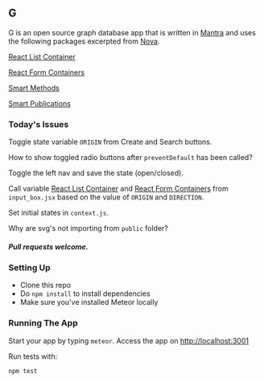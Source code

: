 ## G 

G is an open source graph database app that is written in [Mantra](https://github.com/kadirahq/mantra) and uses the following packages excerpted from [Nova](https://github.com/TelescopeJS/Telescope/tree/nova).

[React List Container](https://github.com/meteor-utilities/react-list-container)

[React Form Containers](https://github.com/meteor-utilities/React-Form-Containers)

[Smart Methods](https://github.com/meteor-utilities/smart-methods)

[Smart Publications](https://github.com/meteor-utilities/smart-publications)


### Today's Issues

Toggle state variable `ORIGIN` from Create and Search buttons.

How to show toggled radio buttons after `preventDefault` has been called?

Toggle the left nav and save the state (open/closed).

Call variable [React List Container](https://github.com/meteor-utilities/react-list-container) and [React Form Containers](https://github.com/meteor-utilities/React-Form-Containers) from `input_box.jsx` based on the value of `ORIGIN` and `DIRECTION`.

Set initial states in `context.js`.

Why are svg's not importing from `public` folder?


##### Pull requests welcome.


### Setting Up

* Clone this repo
* Do `npm install` to install dependencies
* Make sure you've installed Meteor locally


### Running The App

Start your app by typing `meteor`. 
Access the app on <http://localhost:3001>

Run tests with:

```
npm test
```
